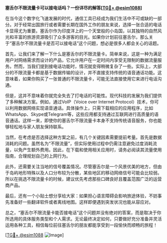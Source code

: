 **塞舌尔不限流量卡可以接电话吗？一份详尽的解答[[TG💪+ @esim1088](https://t.me/s/esim1088)]**

在当今这个数字化飞速发展的时代，通信工具已经成为我们生活中不可或缺的一部分。对于经常出国旅行或者需要长期在国外工作的朋友来说，选择一张合适的电话卡显得尤为重要。塞舌尔作为印度洋上的一个天堂般的小岛国，以其独特的自然风光和丰富的旅游资源吸引了众多游客的目光。如果你计划前往塞舌尔，那么关于“塞舌尔不限流量卡是否可以接电话”这个问题，想必是很多人都会关心的话题。

首先，让我们来了解一下什么是塞舌尔的不限流量卡。简单来说，这是一种为满足用户对网络需求而设计的产品，它允许用户在一定时间内享受无限制的数据流量服务。然而，当我们提到接电话功能时，情况就变得稍微复杂了一些。实际上，大部分的不限流量卡都是基于数据传输的设计，并不直接支持传统的语音通话功能。这意味着，如果你购买了一张普通的不限流量卡，可能无法直接使用它来进行电话沟通。

但是，这并不意味着你就完全失去了打电话的可能性。现代科技的发展为我们提供了多种解决方案。例如，通过VoIP（Voice over Internet Protocol）技术，你可以利用数据网络实现语音通话。具体操作上，只需下载相应的应用程序，比如WhatsApp、Skype或Telegram等，这些应用都支持通过互联网进行高质量的语音通话。这样一来，即使你的塞舌尔不限流量卡本身不支持传统语音服务，你也能够轻松地与家人朋友保持联系。

当然，在考虑是否选择这种方案之前，有几个关键因素需要提前考量。首先是数据消耗的问题。虽然名为“不限流量”，但实际使用过程中仍需注意避免过度消耗流量，以免产生额外费用。因此，在下载和使用相关应用时，请务必阅读其流量使用指南，合理规划自己的上网行为。

此外，还需要关注当地的信号覆盖情况。尽管塞舌尔是一个风景优美的地方，但由于岛屿地形特殊以及人口分布较为分散，某些地区的移动网络信号可能会比较弱。所以在挑选不限流量卡的时候，建议优先考虑那些口碑良好且覆盖范围广泛的运营商产品。

最后，还有一个小贴士想分享给大家：如果担心语言障碍会影响旅途体验，不妨事先准备好一些翻译软件或者离线地图。这样即便遇到突发状况也能从容应对。

总之，“塞舌尔不限流量卡能否接电话”这个问题并没有绝对的答案，而是取决于你所选用的具体服务类型和个人需求。无论最终决定如何，只要做好充分准备并灵活运用各种工具，相信每位前往塞舌尔的朋友都能享受到一段愉快而顺畅的旅程！

[[TG💪+ @esim1088](https://t.me/s/esim1088) ![Image](https://i.postimg.cc/4NQfJmqS/Snipaste-2025-05-13-00-14-12.png)]